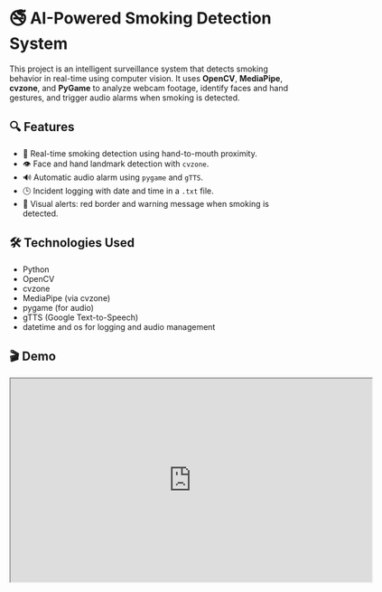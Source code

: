 # 🚭 AI-Powered Smoking Detection System

This project is an intelligent surveillance system that detects smoking behavior in real-time using computer vision. It uses **OpenCV**, **MediaPipe**, **cvzone**, and **PyGame** to analyze webcam footage, identify faces and hand gestures, and trigger audio alarms when smoking is detected.

## 🔍 Features

- 💨 Real-time smoking detection using hand-to-mouth proximity.
- 👁️ Face and hand landmark detection with `cvzone`.
- 🔊 Automatic audio alarm using `pygame` and `gTTS`.
- 🕒 Incident logging with date and time in a `.txt` file.
- 🎥 Visual alerts: red border and warning message when smoking is detected.

## 🛠️ Technologies Used

- Python
- OpenCV
- cvzone
- MediaPipe (via cvzone)
- pygame (for audio)
- gTTS (Google Text-to-Speech)
- datetime and os for logging and audio management


 ## 🎬 Demo

<iframe src="https://drive.google.com/file/d/1dULOwObuPWrDMfLRPzXcajw8BA0vQUuj/preview" 
        width="640" height="360" allow="autoplay"></iframe>


